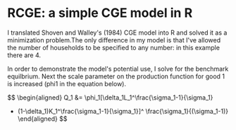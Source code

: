 RCGE: a simple CGE model in R
========================================================

I translated Shoven and Walley's (1984) CGE model into R and solved it as a minimization problem.The only difference in my model is that I've allowed the number of households to be specified to any number: in this example there are 4.

In order to demonstrate the model's potential use, I solve for the benchmark equilbrium. Next the scale parameter on the production function for good 1 is increased (phi1 in the equation below).

$$
  \begin{aligned}
  Q_1 &= \phi_1[\delta_1L_1^\frac{\sigma_1-1}{\sigma_1}
  + (1-\delta_1)K_1^\frac{\sigma_1-1}{\sigma_1}]^
  \frac{\sigma_1}{(\sigma_1-1)}
  \end{aligned}
$$
